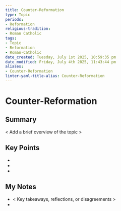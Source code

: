 ```yaml
---
title: Counter-Reformation
type: Topic
periods:
- Reformation
religious-tradition:
- Roman Catholic
tags:
- Topic
- Reformation
- Roman-Catholic
date_created: Tuesday, July 1st 2025, 10:59:35 pm
date_modified: Friday, July 4th 2025, 11:43:44 pm
aliases:
- Counter-Reformation
linter-yaml-title-alias: Counter-Reformation
---
```


# Counter-Reformation

## Summary
< Add a brief overview of the topic >

## Key Points
- 
- 
- 

## My Notes
- < Key takeaways, reflections, or disagreements >
- 